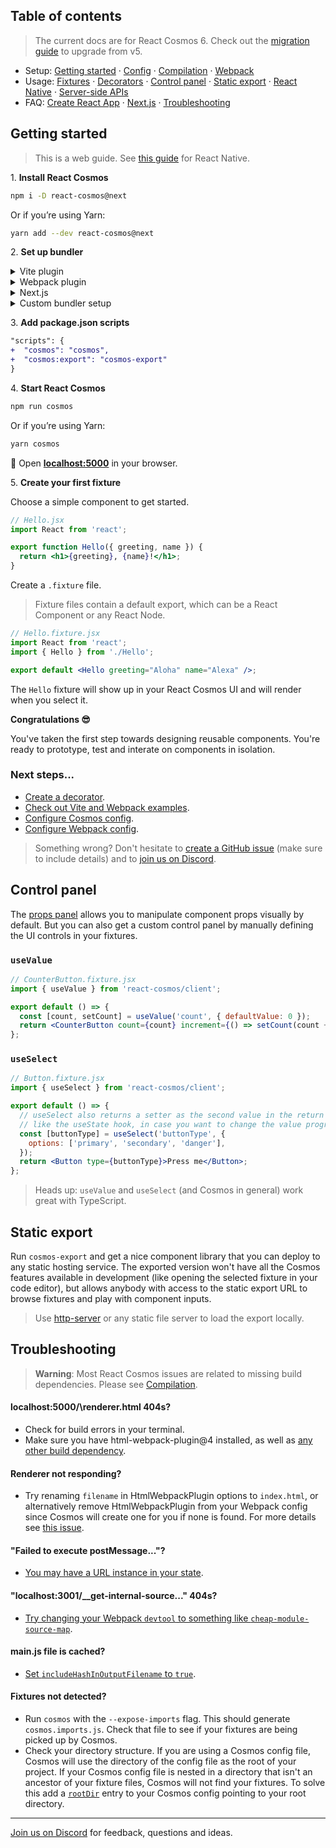 ## Table of contents

> The current docs are for React Cosmos 6. Check out the [migration guide](getting-started/migration.md) to upgrade from v5.

- Setup: [Getting started](#getting-started) · [Config](#config) · [Compilation](#compilation) · [Webpack](#webpack)
- Usage: [Fixtures](#fixtures) · [Decorators](#decorators) · [Control panel](#control-panel) · [Static export](#static-export) · [React Native](reactNative.md) · [Server-side APIs](#server-side-apis)
- FAQ: [Create React App](#create-react-app) · [Next.js](next.md) · [Troubleshooting](#troubleshooting)

## Getting started

> This is a web guide. See [this guide](reactNative.md) for React Native.

1\. **Install React Cosmos**

```bash
npm i -D react-cosmos@next
```

Or if you’re using Yarn:

```bash
yarn add --dev react-cosmos@next
```

2\. **Set up bundler**

<details>
  <summary>Vite plugin</summary>

```bash
npm i -D react-cosmos-plugin-vite@next
```

Or if you’re using Yarn:

```bash
yarn add --dev react-cosmos-plugin-vite@next
```

Create `cosmos.config.json` and enable Vite plugin.

```json
{
  "plugins": ["react-cosmos-plugin-vite"]
}
```

</details>

<details>
  <summary>Webpack plugin</summary>

```bash
npm i -D react-cosmos-plugin-webpack@next
```

Or if you’re using Yarn:

```bash
yarn add --dev react-cosmos-plugin-webpack@next
```

Create `cosmos.config.json` and enable Webpack plugin.

```json
{
  "plugins": ["react-cosmos-plugin-webpack"]
}
```

</details>

<details>
  <summary>Next.js</summary>

[Check out this guide](next.md).

</details>

<details>
  <summary>Custom bundler setup</summary>

[Check out this guide](customBundlerSetup.md).

</details>

3\. **Add package.json scripts**

```diff
"scripts": {
+  "cosmos": "cosmos",
+  "cosmos:export": "cosmos-export"
}
```

4\. **Start React Cosmos**

```bash
npm run cosmos
```

Or if you’re using Yarn:

```bash
yarn cosmos
```

🚀 Open **[localhost:5000](http://localhost:5000)** in your browser.

5\. **Create your first fixture**

Choose a simple component to get started.

<!-- prettier-ignore -->
```jsx
// Hello.jsx
import React from 'react';

export function Hello({ greeting, name }) {
  return <h1>{greeting}, {name}!</h1>;
}
```

Create a `.fixture` file.

> Fixture files contain a default export, which can be a React Component or any React Node.

```jsx
// Hello.fixture.jsx
import React from 'react';
import { Hello } from './Hello';

export default <Hello greeting="Aloha" name="Alexa" />;
```

The `Hello` fixture will show up in your React Cosmos UI and will render when you select it.

**Congratulations 😎**

You've taken the first step towards designing reusable components. You're ready to prototype, test and interate on components in isolation.

### Next steps...

- [Create a decorator](#decorators).
- [Check out Vite and Webpack examples](../examples).
- [Configure Cosmos config](#config).
- [Configure Webpack config](#webpack).

> Something wrong? Don't hesitate to [create a GitHub issue](https://github.com/react-cosmos/react-cosmos/issues/new/choose) (make sure to include details) and to [join us on Discord](https://discord.gg/3X95VgfnW5).

## Control panel

The [props panel](https://twitter.com/ReactCosmos/status/1139838627976843264) allows you to manipulate component props visually by default. But you can also get a custom control panel by manually defining the UI controls in your fixtures.

### `useValue`

```jsx
// CounterButton.fixture.jsx
import { useValue } from 'react-cosmos/client';

export default () => {
  const [count, setCount] = useValue('count', { defaultValue: 0 });
  return <CounterButton count={count} increment={() => setCount(count + 1)} />;
};
```

### `useSelect`

```jsx
// Button.fixture.jsx
import { useSelect } from 'react-cosmos/client';

export default () => {
  // useSelect also returns a setter as the second value in the return tuple,
  // like the useState hook, in case you want to change the value programatically.
  const [buttonType] = useSelect('buttonType', {
    options: ['primary', 'secondary', 'danger'],
  });
  return <Button type={buttonType}>Press me</Button>;
};
```

> Heads up: `useValue` and `useSelect` (and Cosmos in general) work great with TypeScript.

## Static export

Run `cosmos-export` and get a nice component library that you can deploy to any static hosting service. The exported version won't have all the Cosmos features available in development (like opening the selected fixture in your code editor), but allows anybody with access to the static export URL to browse fixtures and play with component inputs.

> Use [http-server](https://github.com/indexzero/http-server) or any static file server to load the export locally.

## Troubleshooting

> **Warning**: Most React Cosmos issues are related to missing build dependencies. Please see [Compilation](#compilation).

#### localhost:5000/\renderer.html 404s?

- Check for build errors in your terminal.
- Make sure you have html-webpack-plugin@4 installed, as well as [any other build dependency](#compilation).

#### Renderer not responding?

- Try renaming `filename` in HtmlWebpackPlugin options to `index.html`, or alternatively remove HtmlWebpackPlugin from your Webpack config since Cosmos will create one for you if none is found. For more details see [this issue](https://github.com/react-cosmos/react-cosmos/issues/1220).

#### "Failed to execute postMessage..."?

- [You may have a URL instance in your state](https://github.com/react-cosmos/react-cosmos/issues/1002).

#### "localhost:3001/\_\_get-internal-source..." 404s?

- [Try changing your Webpack `devtool` to something like `cheap-module-source-map`](https://github.com/react-cosmos/react-cosmos/issues/1045#issuecomment-535150617).

#### main.js file is cached?

- [Set `includeHashInOutputFilename` to `true`](https://github.com/react-cosmos/react-cosmos/tree/main/docs#output-filename).

#### Fixtures not detected?

- Run `cosmos` with the `--expose-imports` flag. This should generate `cosmos.imports.js`. Check that file to see if your fixtures are being picked up by Cosmos.
- Check your directory structure. If you are using a Cosmos config file, Cosmos will use the directory of the config file as the root of your project. If your Cosmos config file is nested in a directory that isn't an ancestor of your fixture files, Cosmos will not find your fixtures. To solve this add a [`rootDir`](https://github.com/react-cosmos/react-cosmos/blob/d800a31b39d82c810f37a2ad0d25eed5308b830a/packages/react-cosmos/config.schema.json#L10-L14) entry to your Cosmos config pointing to your root directory.

---

[Join us on Discord](https://discord.gg/3X95VgfnW5) for feedback, questions and ideas.
